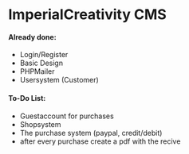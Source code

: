 # Imperial**Creativity** CMS

#### Already done:

+ Login/Register
+ Basic Design
+ PHPMailer
+ Usersystem (Customer)

#### To-Do List:

+ Guestaccount for purchases
+ Shopsystem
+ The purchase system (paypal, credit/debit)
+ after every purchase create a pdf with the recive 
